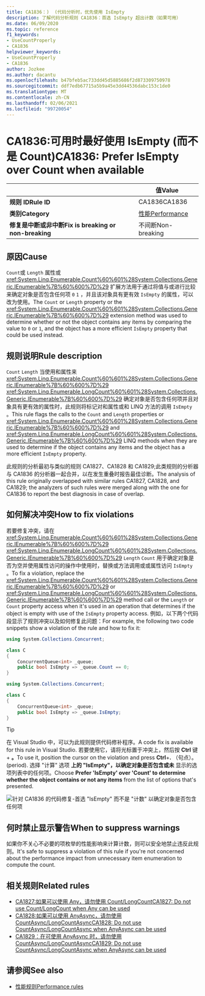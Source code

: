 ```yaml
---
title: CA1836：)  (代码分析时，优先使用 IsEmpty
description: 了解代码分析规则 CA1836：首选 IsEmpty 超出计数（如果可用）
ms.date: 06/09/2020
ms.topic: reference
f1_keywords:
- UseCountProperly
- CA1836
helpviewer_keywords:
- UseCountProperly
- CA1836
author: Jozkee
ms.author: dacantu
ms.openlocfilehash: b47bfeb5ac733dd45d5885686f2d873309750978
ms.sourcegitcommit: ddf7edb67715a5b9a45e3dd44536dabc153c1de0
ms.translationtype: MT
ms.contentlocale: zh-CN
ms.lasthandoff: 02/06/2021
ms.locfileid: "99720054"
---
```

# <a name="ca1836-prefer-isempty-over-count-when-available"></a><span data-ttu-id="f8783-103">CA1836:可用时最好使用 IsEmpty (而不是 Count)</span><span class="sxs-lookup"><span data-stu-id="f8783-103">CA1836: Prefer IsEmpty over Count when available</span></span>

| | <span data-ttu-id="f8783-104">值</span><span class="sxs-lookup"><span data-stu-id="f8783-104">Value</span></span> |
|-|-|
| <span data-ttu-id="f8783-105">**规则 ID**</span><span class="sxs-lookup"><span data-stu-id="f8783-105">**Rule ID**</span></span> |<span data-ttu-id="f8783-106">CA1836</span><span class="sxs-lookup"><span data-stu-id="f8783-106">CA1836</span></span>|
| <span data-ttu-id="f8783-107">**类别**</span><span class="sxs-lookup"><span data-stu-id="f8783-107">**Category**</span></span> |[<span data-ttu-id="f8783-108">性能</span><span class="sxs-lookup"><span data-stu-id="f8783-108">Performance</span></span>](performance-warnings.md)|
| <span data-ttu-id="f8783-109">**修复是中断或非中断**</span><span class="sxs-lookup"><span data-stu-id="f8783-109">**Fix is breaking or non-breaking**</span></span> |<span data-ttu-id="f8783-110">不间断</span><span class="sxs-lookup"><span data-stu-id="f8783-110">Non-breaking</span></span>|

## <a name="cause"></a><span data-ttu-id="f8783-111">原因</span><span class="sxs-lookup"><span data-stu-id="f8783-111">Cause</span></span>

<span data-ttu-id="f8783-112">`Count`或 `Length` 属性或 <xref:System.Linq.Enumerable.Count%60%601%28System.Collections.Generic.IEnumerable%7B%60%600%7D%29> 扩展方法用于通过将值与或进行比较来确定对象是否包含任何项 `0` `1` ，并且该对象具有更有效 `IsEmpty` 的属性，可以改为使用。</span><span class="sxs-lookup"><span data-stu-id="f8783-112">The `Count` or `Length` property or the <xref:System.Linq.Enumerable.Count%60%601%28System.Collections.Generic.IEnumerable%7B%60%600%7D%29> extension method was used to determine whether or not the object contains any items by comparing the value to `0` or `1`, and the object has a more efficient `IsEmpty` property that could be used instead.</span></span>

## <a name="rule-description"></a><span data-ttu-id="f8783-113">规则说明</span><span class="sxs-lookup"><span data-stu-id="f8783-113">Rule description</span></span>

<span data-ttu-id="f8783-114">`Count` `Length` 当使用和属性来 <xref:System.Linq.Enumerable.Count%60%601%28System.Collections.Generic.IEnumerable%7B%60%600%7D%29> <xref:System.Linq.Enumerable.LongCount%60%601%28System.Collections.Generic.IEnumerable%7B%60%600%7D%29> 确定对象是否包含任何项并且对象具有更有效的属性时，此规则将标记对和属性或和 LINQ 方法的调用 `IsEmpty` 。</span><span class="sxs-lookup"><span data-stu-id="f8783-114">This rule flags the calls to the `Count` and `Length` properties or <xref:System.Linq.Enumerable.Count%60%601%28System.Collections.Generic.IEnumerable%7B%60%600%7D%29> and <xref:System.Linq.Enumerable.LongCount%60%601%28System.Collections.Generic.IEnumerable%7B%60%600%7D%29> LINQ methods when they are used to determine if the object contains any items and the object has a more efficient `IsEmpty` property.</span></span>

<span data-ttu-id="f8783-115">此规则的分析最初与类似的规则 CA1827、CA1828 和 CA1829;此类规则的分析器与 CA1836 的分析器一起合并，以在发生重叠时报告最佳诊断。</span><span class="sxs-lookup"><span data-stu-id="f8783-115">The analysis of this rule originally overlapped with similar rules CA1827, CA1828, and CA1829; the analyzers of such rules were merged along with the one for CA1836 to report the best diagnosis in case of overlap.</span></span>

## <a name="how-to-fix-violations"></a><span data-ttu-id="f8783-116">如何解决冲突</span><span class="sxs-lookup"><span data-stu-id="f8783-116">How to fix violations</span></span>

<span data-ttu-id="f8783-117">若要修复冲突，请在 <xref:System.Linq.Enumerable.Count%60%601%28System.Collections.Generic.IEnumerable%7B%60%600%7D%29> <xref:System.Linq.Enumerable.LongCount%60%601%28System.Collections.Generic.IEnumerable%7B%60%600%7D%29> `Length` `Count` 用于确定对象是否为空并使用属性访问的操作中使用时，替换或方法调用或或属性访问 `IsEmpty` 。</span><span class="sxs-lookup"><span data-stu-id="f8783-117">To fix a violation, replace the <xref:System.Linq.Enumerable.Count%60%601%28System.Collections.Generic.IEnumerable%7B%60%600%7D%29> or <xref:System.Linq.Enumerable.LongCount%60%601%28System.Collections.Generic.IEnumerable%7B%60%600%7D%29> method call or the `Length` or `Count` property access when it's used in an operation that determines if the object is empty with use of the `IsEmpty` property access.</span></span> <span data-ttu-id="f8783-118">例如，以下两个代码段显示了规则冲突以及如何修复此问题：</span><span class="sxs-lookup"><span data-stu-id="f8783-118">For example, the following two code snippets show a violation of the rule and how to fix it:</span></span>

```csharp
using System.Collections.Concurrent;

class C
{
    ConcurrentQueue<int> _queue;
    public bool IsEmpty => _queue.Count == 0;
}
```

```csharp
using System.Collections.Concurrent;

class C
{
    ConcurrentQueue<int> _queue;
    public bool IsEmpty => _queue.IsEmpty;
}
```

> [!TIP]
> <span data-ttu-id="f8783-119">在 Visual Studio 中，可以为此规则提供代码修补程序。</span><span class="sxs-lookup"><span data-stu-id="f8783-119">A code fix is available for this rule in Visual Studio.</span></span> <span data-ttu-id="f8783-120">若要使用它，请将光标置于冲突上，然后按 **Ctrl** 键 + **。**</span><span class="sxs-lookup"><span data-stu-id="f8783-120">To use it, position the cursor on the violation and press **Ctrl**+**.**</span></span> <span data-ttu-id="f8783-121">（句点）。</span><span class="sxs-lookup"><span data-stu-id="f8783-121">(period).</span></span> <span data-ttu-id="f8783-122">选择 "计算" 选项 **上的 "IsEmpty"，以确定对象是否包含或未** 显示的选项列表中的任何项。</span><span class="sxs-lookup"><span data-stu-id="f8783-122">Choose **Prefer 'IsEmpty' over 'Count' to determine whether the object contains or not any items** from the list of options that's presented.</span></span>
>
> ![针对 CA1836 的代码修复-首选 "IsEmpty" 而不是 "计数" 以确定对象是否包含任何项](media/ca1836-codefix.png)

## <a name="when-to-suppress-warnings"></a><span data-ttu-id="f8783-124">何时禁止显示警告</span><span class="sxs-lookup"><span data-stu-id="f8783-124">When to suppress warnings</span></span>

<span data-ttu-id="f8783-125">如果你不关心不必要的项枚举的性能影响来计算计数，则可以安全地禁止违反此规则。</span><span class="sxs-lookup"><span data-stu-id="f8783-125">It's safe to suppress a violation of this rule if you're not concerned about the performance impact from unnecessary item enumeration to compute the count.</span></span>

## <a name="related-rules"></a><span data-ttu-id="f8783-126">相关规则</span><span class="sxs-lookup"><span data-stu-id="f8783-126">Related rules</span></span>

- [<span data-ttu-id="f8783-127">CA1827:如果可以使用 Any，请勿使用 Count/LongCount</span><span class="sxs-lookup"><span data-stu-id="f8783-127">CA1827: Do not use Count/LongCount when Any can be used</span></span>](ca1827.md)
- [<span data-ttu-id="f8783-128">CA1828:如果可以使用 AnyAsync，请勿使用 CountAsync/LongCountAsync</span><span class="sxs-lookup"><span data-stu-id="f8783-128">CA1828: Do not use CountAsync/LongCountAsync when AnyAsync can be used</span></span>](ca1828.md)
- [<span data-ttu-id="f8783-129">CA1829：在可使用 AnyAsync 时，请勿使用 CountAsync/LongCountAsync</span><span class="sxs-lookup"><span data-stu-id="f8783-129">CA1829: Do not use CountAsync/LongCountAsync when AnyAsync can be used</span></span>](ca1828.md)

## <a name="see-also"></a><span data-ttu-id="f8783-130">请参阅</span><span class="sxs-lookup"><span data-stu-id="f8783-130">See also</span></span>

- [<span data-ttu-id="f8783-131">性能规则</span><span class="sxs-lookup"><span data-stu-id="f8783-131">Performance rules</span></span>](performance-warnings.md)
